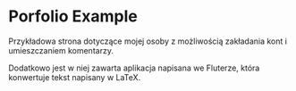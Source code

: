 # Porfolio Example

Przykładowa strona dotyczące mojej osoby z możliwością zakładania kont i umieszczaniem komentarzy.

Dodatkowo jest w niej zawarta aplikacja napisana we Fluterze, która konwertuje tekst napisany w LaTeX.
